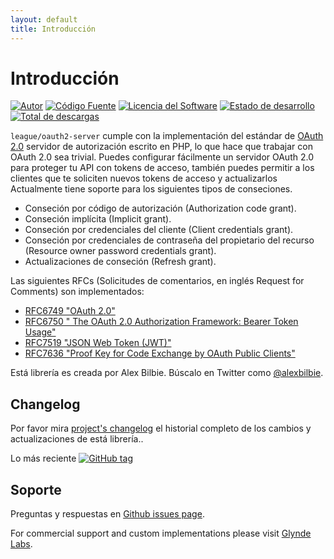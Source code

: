 ```yaml
---
layout: default
title: Introducción
---
```


# Introducción

[![Autor](http://img.shields.io/badge/author-@alexbilbie-red.svg?style=flat-square)](https://twitter.com/alexbilbie)
[![Código Fuente](http://img.shields.io/badge/source-thephpleague%2Foauth2--server-blue.svg?style=flat-square)](https://github.com/thephpleague/oauth2-server)
[![Licencia del Software](https://img.shields.io/badge/license-MIT-brightgreen.svg?style=flat-square)](LICENSE.md)
[![Estado de desarrollo](https://img.shields.io/travis/thephpleague/oauth2-server/master.svg?style=flat-square)](https://travis-ci.org/thephpleague/oauth2-server)
[![Total de descargas](https://img.shields.io/packagist/dt/league/oauth2-server.svg?style=flat-square)](https://packagist.org/packages/league/oauth2-server)

`league/oauth2-server` cumple con la implementación del estándar de [OAuth 2.0](https://tools.ietf.org/html/rfc6749) servidor de autorización escrito en PHP, lo que hace que trabajar con OAuth 2.0 sea trivial. Puedes configurar fácilmente un servidor OAuth 2.0 para proteger tu API con tokens de acceso, también puedes permitir a los clientes que te soliciten nuevos tokens de acceso y actualizarlos 
Actualmente tiene soporte para los siguientes tipos de conseciones.

* Conseción por código de autorización (Authorization code grant).
* Conseción implícita (Implicit grant).
* Conseción por credenciales del cliente (Client credentials grant).
* Conseción por credenciales de contraseña del propietario del recurso (Resource owner password credentials grant).
* Actualizaciones de conseción (Refresh grant).

Las siguientes RFCs (Solicitudes de comentarios, en inglés Request for Comments) son implementados:

* [RFC6749 "OAuth 2.0"](https://tools.ietf.org/html/rfc6749)
* [RFC6750 " The OAuth 2.0 Authorization Framework: Bearer Token Usage"](https://tools.ietf.org/html/rfc6750)
* [RFC7519 "JSON Web Token (JWT)"](https://tools.ietf.org/html/rfc7519)
* [RFC7636 "Proof Key for Code Exchange by OAuth Public Clients"](https://tools.ietf.org/html/rfc7636)

<!--
También puede crear fácilmente sus propias [Conseciones personalizadas (custom grants)]().
-->

Está librería es creada por Alex Bilbie. Búscalo en Twitter como [@alexbilbie](https://twitter.com/alexbilbie).

## Changelog

Por favor mira [project's changelog](https://github.com/thephpleague/oauth2-server/blob/master/CHANGELOG.md) el historial completo de los cambios y actualizaciones de está librería..

Lo más reciente [![GitHub tag](https://img.shields.io/github/tag/thephpleague/oauth2-server.svg)](https://github.com/thephpleague/oauth2-server/releases)

## Soporte

Preguntas y respuestas en [Github issues page](https://github.com/thephpleague/oauth2-server/issues).

For commercial support and custom implementations please visit [Glynde Labs](https://glyndelabs.com).
